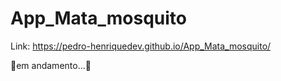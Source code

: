 # App_Mata_mosquito

Link: https://pedro-henriquedev.github.io/App_Mata_mosquito/

🚧em andamento...🚧
